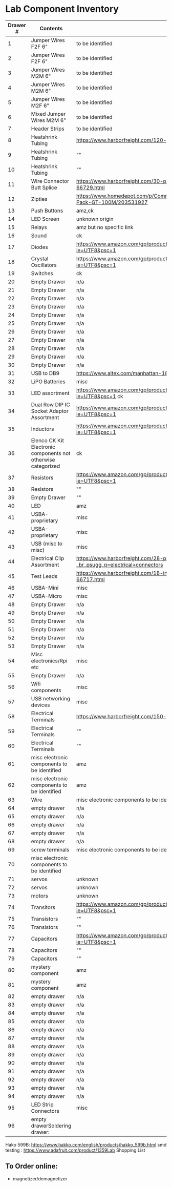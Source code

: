 # Lab Component Inventory 

| Drawer # | Contents  | Source|
|---|---|---|
| 1 | Jumper Wires F2F 6"  |to be identified|
| 2 | Jumper Wires F2F 6"  |to be identified|
| 3 | Jumper Wires M2M 6"  |to be identified|
| 4 | Jumper Wires M2M 6"  |to be identified|
| 5 | Jumper Wires M2F 6"  |to be identified|
| 6 | Mixed Jumper Wires M2M 6"  |to be identified|
| 7 | Header Strips|to be identified|
| 8 | Heatshrink Tubing|https://www.harborfreight.com/120-piece-heat-shrink-tubing-set-67530.html|
| 9 | Heatshrink Tubing|""|
| 10 | Heatshrink Tubing|""|
| 11 | Wire Connector Butt Splice| https://www.harborfreight.com/30-pack-watertight-heat-shrink-butt-connectors-66729.html |
| 12| Zipties| https://www.homedepot.com/p/Commercial-Electric-4-in-Cable-Tie-Natural-1000-Pack-GT-100M/203531927|
| 13| Push Buttons| amz,ck|
| 14| LED Screen|unknown origin|
| 15| Relays | amz but no specific link|
| 16| Sound | ck |
| 17| Diodes | https://www.amazon.com/gp/product/B007L4DX6Q/ref=ppx_yo_dt_b_asin_title_o04_s01?ie=UTF8&psc=1|
| 18| Crystal Oscillators | https://www.amazon.com/gp/product/B07C4WN68Z/ref=ppx_yo_dt_b_asin_title_o00_s00?ie=UTF8&psc=1 |
| 19| Switches | ck |
| 20| Empty Drawer | n/a |
| 21| Empty Drawer | n/a |
| 22| Empty Drawer | n/a |
| 23| Empty Drawer | n/a |
| 24| Empty Drawer | n/a |
| 25| Empty Drawer | n/a |
| 26| Empty Drawer | n/a |
| 27| Empty Drawer | n/a |
| 28| Empty Drawer | n/a |
| 29| Empty Drawer | n/a |
| 30| Empty Drawer | n/a |
| 31| USB to DB9 | https://www.altex.com/manhattan-18-usb-to-serial-converter  |
| 32| LiPO Batteries | misc |
| 33| LED assortment | https://www.amazon.com/gp/product/B005GL9ENC/ref=ppx_yo_dt_b_asin_title_o04_s00?ie=UTF8&psc=1 ck|
| 34| Dual Row DIP IC Socket Adaptor Assortment  | https://www.amazon.com/gp/product/B07CFWWQ1M/ref=ppx_yo_dt_b_asin_title_o00_s00?ie=UTF8&psc=1 |
| 35| Inductors | https://www.amazon.com/gp/product/B085Y6XJL1/ref=ppx_yo_dt_b_asin_title_o00_s00?ie=UTF8&psc=1 |
| 36| Elenco CK Kit Electronic components not otherwise categorized| ck |
| 37| Resistors | https://www.amazon.com/gp/product/B0002HBQHW/ref=ppx_yo_dt_b_asin_title_o03_s00?ie=UTF8&psc=1 |
| 38| Resistors | ""|
| 39| Empty Drawer | "" |
| 40| LED | amz |
| 41| USBA-proprietary | misc|
| 42| USBA-proprietary| misc |
| 43| USB (misc to misc) | misc |
| 44| Electrical Clip Assortment | https://www.harborfreight.com/28-piece-electrical-clip-set-67589.html?_br_psugg_q=electrical+connectors |
| 45| Test Leads | https://www.harborfreight.com/18-inch-low-voltage-multi-colored-test-leads-66717.html |
| 46| USBA-Mini | misc |
| 47| USBA-Micro| misc |
| 48| Empty Drawer  | n/a |
| 49| Empty Drawer | n/a |
| 50|Empty Drawer  | n/a |
| 51|Empty Drawer  | n/a |
| 52|Empty Drawer  | n/a |
| 53|Empty Drawer  | n/a |
| 54| Misc electronics/Rpi etc | misc |
| 55| Empty Drawer | n/a|
| 56| Wifi components | misc |
| 57| USB networking devices | misc|
| 58| Electrical Terminals | https://www.harborfreight.com/150-piece-terminal-and-connector-set-67683.html |
| 59| Electrical Terminals | "" |
| 60| Electrical Terminals | "" |
| 61| misc electronic components to be identified | amz |
| 62| misc electronic components to be identified | amz |
| 63| Wire| misc electronic components to be identified |
| 64| empty drawer| n/a|
| 65| empty drawer| n/a |
| 66| empty drawer| n/a |
| 67| empty drawer| n/a |
| 68| empty drawer| n/a |
| 69| screw terminals | misc electronic components to be identified |
| 70| misc electronic components to be identified |  |
| 71| servos | unknown |
| 72| servos | unknown |
| 73| motors | unknown |
| 74| Transitors | https://www.amazon.com/gp/product/B00D8J4EZ2/ref=ppx_yo_dt_b_asin_title_o02_s00?ie=UTF8&psc=1 |
| 75| Transistors| "" |
| 76| Transistors | "" |
| 77| Capacitors | https://www.amazon.com/gp/product/B004YHZDW0/ref=ppx_yo_dt_b_asin_title_o04_s00?ie=UTF8&psc=1 |
| 78| Capacitors | "" |
| 79| Capacitors | "" |
| 80| mystery component | amz
| 81| mystery component | amz
| 82| empty drawer | n/a
| 83| empty drawer | n/a
| 84| empty drawer | n/a
| 85| empty drawer | n/a
| 86| empty drawer | n/a
| 87| empty drawer | n/a
| 88| empty drawer | n/a
| 89| empty drawer | n/a
| 90| empty drawer | n/a
| 91| empty drawer | n/a
| 92| empty drawer | n/a
| 93| empty drawer | n/a
| 94| empty drawer | n/a
| 95| LED Strip Connectors | misc |
| 96| empty drawerSoldering drawer:

Hako 599B: https://www.hakko.com/english/products/hakko_599b.html
smd testing : https://www.adafruit.com/product/1359Lab Shopping List

## To Order online:
* magnetizer/demagnetizer
